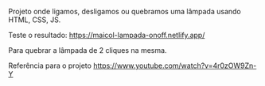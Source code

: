 Projeto onde ligamos, desligamos ou quebramos uma lâmpada usando HTML, CSS, JS.

Teste o resultado:
https://maicol-lampada-onoff.netlify.app/ 

Para quebrar a lâmpada de 2 cliques na mesma.

Referência para o projeto
https://www.youtube.com/watch?v=4r0zOW9Zn-Y


